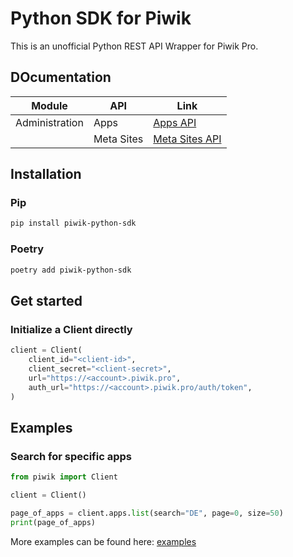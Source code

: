 # Python SDK for Piwik

This is an unofficial Python REST API Wrapper for Piwik Pro.

## DOcumentation

| Module         | API         | Link                                                                                                            |
| -------------- | ----------- | --------------------------------------------------------------------------------------------------------------- |
| Administration | Apps        | [Apps API](https://developers.piwik.pro/en/latest/platform/authorized_api/apps/apps_api.html)                   |
|                | Meta Sites  | [Meta Sites API](https://developers.piwik.pro/en/latest/platform/authorized_api/meta_sites/meta_sites_api.html) |

## Installation

### Pip

```bash
pip install piwik-python-sdk
```

### Poetry

```bash
poetry add piwik-python-sdk
```

## Get started

### Initialize a Client directly

```python
client = Client(
    client_id="<client-id>",
    client_secret="<client-secret>",
    url="https://<account>.piwik.pro",
    auth_url="https://<account>.piwik.pro/auth/token",
)
```

## Examples

### Search for specific apps

```python
from piwik import Client

client = Client()

page_of_apps = client.apps.list(search="DE", page=0, size=50)
print(page_of_apps)
```

More examples can be found here: [examples](./examples)
